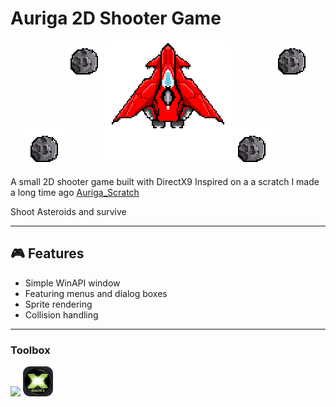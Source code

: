 # Auriga 2D Shooter Game

<p align="center">
  <img src="assets/asteroid1.png" width="60" height="60"/>
  <img src="assets/asteroid1.png" width="60" height="60" valign="top"/>
  <img src="assets/Aerial_gif.gif" width="200" height="200"/>
  <img src="assets/asteroid1.png" width="60" height="60"/>
  <img src="assets/asteroid1.png" width="60" height="60" valign="top"/>
</p>

A small 2D shooter game built with DirectX9
Inspired on a a scratch I made a long time ago [Auriga_Scratch](https://scratch.mit.edu/projects/693267247/)

Shoot Asteroids and survive

---

## 🎮 Features
- Simple WinAPI window
- Featuring menus and dialog boxes
- Sprite rendering
- Collision handling

---

### Toolbox
<p align="left">
  <img src="https://skillicons.dev/icons?i=cpp,windows,visualstudio"/>
  <img src="assets/DirectX9.png" width="48" height="48"/>


